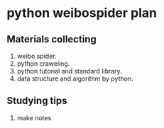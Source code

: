# python weibospider plan

## Materials collecting

1. weibo spider.
2. python craweling.
3. python tutorial and standard library.
4. data structure and algorithm by python.

## Studying tips

1. make notes
